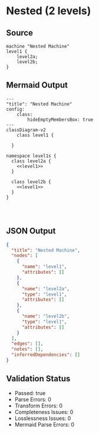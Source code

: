 # Nested (2 levels)

## Source
```machine
machine "Nested Machine"
level1 {
    level2a;
    level2b;
}
```

## Mermaid Output
```mermaid
---
"title": "Nested Machine"
config:
    class:
        hideEmptyMembersBox: true
---
classDiagram-v2
    class level1 {
    
  }

namespace level1s {
  class level2a {
    <<level1>>
  }

  class level2b {
    <<level1>>
  }
}
  
  
  

```

## JSON Output
```json
{
  "title": "Nested Machine",
  "nodes": [
    {
      "name": "level1",
      "attributes": []
    },
    {
      "name": "level2a",
      "type": "level1",
      "attributes": []
    },
    {
      "name": "level2b",
      "type": "level1",
      "attributes": []
    }
  ],
  "edges": [],
  "notes": [],
  "inferredDependencies": []
}
```

## Validation Status
- Passed: true
- Parse Errors: 0
- Transform Errors: 0
- Completeness Issues: 0
- Losslessness Issues: 0
- Mermaid Parse Errors: 0
